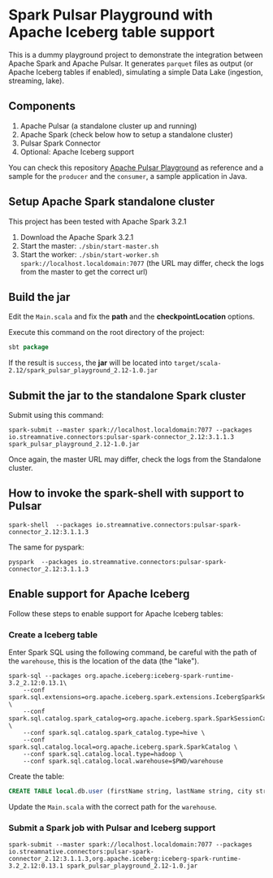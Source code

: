 # Spark Pulsar Playground with Apache Iceberg table support

This is a dummy playground project to demonstrate the integration between Apache Spark and Apache Pulsar. It generates `parquet` files as output (or Apache Iceberg tables if enabled), simulating a simple Data Lake (ingestion, streaming, lake). 

## Components

1. Apache Pulsar (a standalone cluster up and running)
2. Apache Spark (check below how to setup a standalone cluster)
3. Pulsar Spark Connector
4. Optional: Apache Iceberg support

You can check this repository [Apache Pulsar Playground](https://github.com/christiano/pulsar_playground) as reference and a sample for the `producer` and the `consumer`, a sample application in Java. 

## Setup Apache Spark standalone cluster

This project has been tested with Apache Spark 3.2.1

1. Download the Apache Spark 3.2.1
2. Start the master: `./sbin/start-master.sh`
3. Start the worker: `./sbin/start-worker.sh spark://localhost.localdomain:7077` (the URL may differ, check the logs from the master to get the correct url)

## Build the jar

Edit the `Main.scala` and fix the __path__ and the __checkpointLocation__ options.

Execute this command on the root directory of the project:

```scala
sbt package
```

If the result is `success`, the __jar__ will be located into `target/scala-2.12/spark_pulsar_playground_2.12-1.0.jar`

## Submit the jar to the standalone Spark cluster

Submit using this command:

```shell
spark-submit --master spark://localhost.localdomain:7077 --packages io.streamnative.connectors:pulsar-spark-connector_2.12:3.1.1.3 spark_pulsar_playground_2.12-1.0.jar
```

Once again, the master URL may differ, check the logs from the Standalone cluster. 

## How to invoke the spark-shell with support to Pulsar

```shell
spark-shell  --packages io.streamnative.connectors:pulsar-spark-connector_2.12:3.1.1.3
```

The same for pyspark:

```shell
pyspark  --packages io.streamnative.connectors:pulsar-spark-connector_2.12:3.1.1.3
```

## Enable support for Apache Iceberg

Follow these steps to enable support for Apache Iceberg tables:

### Create a Iceberg table

Enter Spark SQL using the following command, be careful with the path of the `warehouse`, this is the location of the data (the "lake").

```shell
spark-sql --packages org.apache.iceberg:iceberg-spark-runtime-3.2_2.12:0.13.1\
    --conf spark.sql.extensions=org.apache.iceberg.spark.extensions.IcebergSparkSessionExtensions \
    --conf spark.sql.catalog.spark_catalog=org.apache.iceberg.spark.SparkSessionCatalog \
    --conf spark.sql.catalog.spark_catalog.type=hive \
    --conf spark.sql.catalog.local=org.apache.iceberg.spark.SparkCatalog \
    --conf spark.sql.catalog.local.type=hadoop \
    --conf spark.sql.catalog.local.warehouse=$PWD/warehouse
```

Create the table:

```sql
CREATE TABLE local.db.user (firstName string, lastName string, city string, country string) USING iceberg;
```

Update the `Main.scala` with the correct path for the `warehouse`.

### Submit a Spark job with Pulsar and Iceberg support

```shell
spark-submit --master spark://localhost.localdomain:7077 --packages io.streamnative.connectors:pulsar-spark-connector_2.12:3.1.1.3,org.apache.iceberg:iceberg-spark-runtime-3.2_2.12:0.13.1 spark_pulsar_playground_2.12-1.0.jar
```

